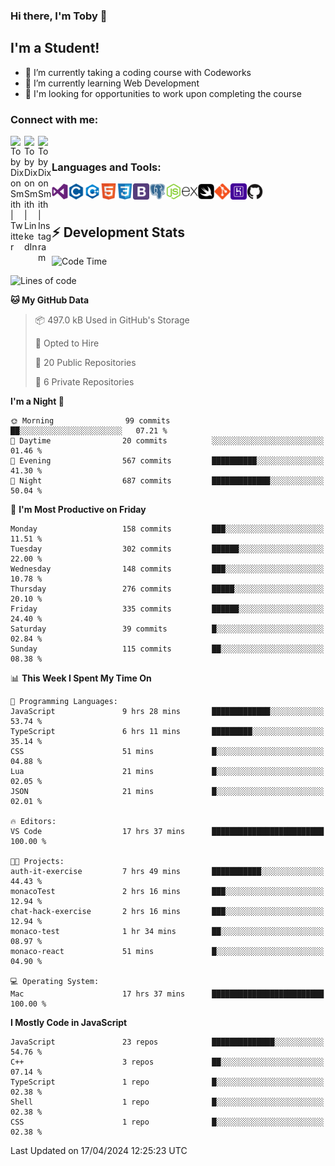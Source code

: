 ### Hi there, I'm Toby 👋

## I'm a Student!
- 🔭 I’m currently taking a coding course with Codeworks
- 🌱 I’m currently learning Web Development
- 💬 I'm looking for opportunities to work upon completing the course

### Connect with me:

[<img align="left" alt="Toby Dixon Smith | Twitter" width="22px" src="https://cdn.jsdelivr.net/npm/simple-icons@v3/icons/twitter.svg" />][twitter]
[<img align="left" alt="Toby Dixon Smith | LinkedIn" width="22px" src="https://cdn.jsdelivr.net/npm/simple-icons@v3/icons/linkedin.svg" />][linkedin]
[<img align="left" alt="Toby Dixon Smith | Instagram" width="22px" src="https://cdn.jsdelivr.net/npm/simple-icons@v3/icons/instagram.svg" />][instagram]

[twitter]: https://twitter.com/TobyDixonSmith1
[instagram]: https://www.instagram.com/toby_ds1/
[linkedin]: https://www.linkedin.com/in/toby-dixon-smith-4734331a3/

<br />

### Languages and Tools:

<img align="left" alt="Visual Studio Code" title="Visual Studio Code" width="26px" src="logos/visualstudio.png" />
<img align="left" alt="C" title="C" width="26px" src="logos/c.png" />
<img align="left" alt="C++" title="C++" width="26px" src="logos/c-plus.png" />
<img align="left" alt="HTML5" title="HTML 5" width="26px" src="logos/html.png" />
<img align="left" alt="CSS3" title="CSS 3" width="26px" src="logos/css3.png" />
<img align="left" alt="BootStrap" title="BootStrap" width="26px" src="logos/bootstrap.png" />
<img align="left" alt="PostgresSQL" title="PostgresSPQ" width="26px" src="logos/postgresql.png" />
<img align="left" alt="Node JS" title="Node JS" width="26px" src="logos/node-js.png" />
<img align="left" alt="Express" title="Express" width="26px" src="logos/express.png" />
<img align="left" alt="Swift" title="Swift" width="26px" src="logos/swift.png" />
<img align="left" alt="Git" title="Git" width="26px" src="logos/git.png" />
<img align="left" alt="Heroku" title="Heroku" width="26px" src="logos/heroku.png" />
<img align="left" alt="GitHub" title="GitHub" width="26px" src="logos/github.png" />
<br />
<br />

## :zap: Development Stats

<!--START_SECTION:waka-->
![Code Time](http://img.shields.io/badge/Code%20Time-412%20hrs%2022%20mins-blue)

![Lines of code](https://img.shields.io/badge/From%20Hello%20World%20I%27ve%20Written-1.5%20million%20lines%20of%20code-blue)

**🐱 My GitHub Data** 

> 📦 497.0 kB Used in GitHub's Storage 
 > 
> 💼 Opted to Hire
 > 
> 📜 20 Public Repositories 
 > 
> 🔑 6 Private Repositories 
 > 
**I'm a Night 🦉** 

```text
🌞 Morning                99 commits          ██░░░░░░░░░░░░░░░░░░░░░░░   07.21 % 
🌆 Daytime                20 commits          ░░░░░░░░░░░░░░░░░░░░░░░░░   01.46 % 
🌃 Evening                567 commits         ██████████░░░░░░░░░░░░░░░   41.30 % 
🌙 Night                  687 commits         █████████████░░░░░░░░░░░░   50.04 % 
```
📅 **I'm Most Productive on Friday** 

```text
Monday                   158 commits         ███░░░░░░░░░░░░░░░░░░░░░░   11.51 % 
Tuesday                  302 commits         ██████░░░░░░░░░░░░░░░░░░░   22.00 % 
Wednesday                148 commits         ███░░░░░░░░░░░░░░░░░░░░░░   10.78 % 
Thursday                 276 commits         █████░░░░░░░░░░░░░░░░░░░░   20.10 % 
Friday                   335 commits         ██████░░░░░░░░░░░░░░░░░░░   24.40 % 
Saturday                 39 commits          █░░░░░░░░░░░░░░░░░░░░░░░░   02.84 % 
Sunday                   115 commits         ██░░░░░░░░░░░░░░░░░░░░░░░   08.38 % 
```


📊 **This Week I Spent My Time On** 

```text
💬 Programming Languages: 
JavaScript               9 hrs 28 mins       █████████████░░░░░░░░░░░░   53.74 % 
TypeScript               6 hrs 11 mins       █████████░░░░░░░░░░░░░░░░   35.14 % 
CSS                      51 mins             █░░░░░░░░░░░░░░░░░░░░░░░░   04.88 % 
Lua                      21 mins             █░░░░░░░░░░░░░░░░░░░░░░░░   02.05 % 
JSON                     21 mins             █░░░░░░░░░░░░░░░░░░░░░░░░   02.01 % 

🔥 Editors: 
VS Code                  17 hrs 37 mins      █████████████████████████   100.00 % 

🐱‍💻 Projects: 
auth-it-exercise         7 hrs 49 mins       ███████████░░░░░░░░░░░░░░   44.43 % 
monacoTest               2 hrs 16 mins       ███░░░░░░░░░░░░░░░░░░░░░░   12.94 % 
chat-hack-exercise       2 hrs 16 mins       ███░░░░░░░░░░░░░░░░░░░░░░   12.94 % 
monaco-test              1 hr 34 mins        ██░░░░░░░░░░░░░░░░░░░░░░░   08.97 % 
monaco-react             51 mins             █░░░░░░░░░░░░░░░░░░░░░░░░   04.90 % 

💻 Operating System: 
Mac                      17 hrs 37 mins      █████████████████████████   100.00 % 
```

**I Mostly Code in JavaScript** 

```text
JavaScript               23 repos            ██████████████░░░░░░░░░░░   54.76 % 
C++                      3 repos             ██░░░░░░░░░░░░░░░░░░░░░░░   07.14 % 
TypeScript               1 repo              █░░░░░░░░░░░░░░░░░░░░░░░░   02.38 % 
Shell                    1 repo              █░░░░░░░░░░░░░░░░░░░░░░░░   02.38 % 
CSS                      1 repo              █░░░░░░░░░░░░░░░░░░░░░░░░   02.38 % 
```




 Last Updated on 17/04/2024 12:25:23 UTC
<!--END_SECTION:waka-->
